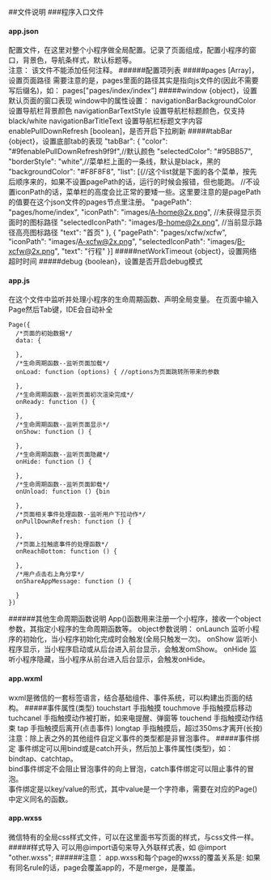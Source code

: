 ##文件说明
###程序入口文件
#### app.json
配置文件，在这里对整个小程序做全局配置。记录了页面组成，配置小程序的窗口，背景色，导航条样式，默认标题等。  
注意： 该文件不能添加任何注释。
######配置项列表
#####pages			[Array]，设置页面路径
	需要注意的是，pages里面的路径其实是指向js文件的(因此不需要写后缀名)，如： pages["pages/index/index"]
#####window			{object}，设置默认页面的窗口表现
	window中的属性设置：
	navigationBarBackgroundColor	设置导航栏背景颜色
	navigationBarTextStyle			设置导航栏标题颜色，仅支持black/white
	navigationBarTitleText			设置导航栏标题文字内容	
	enablePullDownRefresh			[boolean]，是否开启下拉刷新
#####tabBar			{object}，设置底部tab的表现
	"tabBar": {
		"color": "#9fenablePullDownRefresh9f9f",//默认颜色
		"selectedColor": "#95BB57",
		"borderStyle": "white",//菜单栏上面的一条线，默认是black，黑的
		"backgroundColor": "#F8F8F8",
		"list": [{//这个list就是下面的各个菜单，按先后顺序来的，如果不设置pagePath的话，运行的时候会报错，但也能跑。
		//不设置iconPath的话，菜单栏的高度会比正常的要矮一些。这里要注意的是pagePath的值要在这个json文件的pages节点里注册。
		  "pagePath": "pages/home/index",
		  "iconPath": "images/A-home@2x.png",	//未获得显示页面时的图标路径
		  "selectedIconPath": "images/B-home@2x.png",	//当前显示路径高亮图标路径
		  "text": "首页"
		}, {
		  "pagePath": "pages/xcfw/xcfw",
		  "iconPath": "images/A-xcfw@2x.png",
		  "selectedIconPath": "images/B-xcfw@2x.png",
		  "text": "行程"
		}]
#####netWorkTimeout	{object}，设置网络超时时间
#####debug			{boolean}，设置是否开启debug模式

#### app.js
在这个文件中监听并处理小程序的生命周期函数、声明全局变量。
在页面中输入Page然后Tab键，IDE会自动补全

	Page({
	  /*页面的初始数据*/
	  data: {
	    
	  },
	  /*生命周期函数--监听页面加载*/
	  onLoad: function (options) { //options为页面跳转所带来的参数
	    
	  },
	  /*生命周期函数--监听页面初次渲染完成*/
	  onReady: function () {
	    
	  },
	  /*生命周期函数--监听页面显示*/
	  onShow: function () {
	    
	  },
	  /*生命周期函数--监听页面隐藏*/
	  onHide: function () {
	    
	  },
	  /*生命周期函数--监听页面卸载*/
	  onUnload: function () {bin
	    
	  },
	  /*页面相关事件处理函数--监听用户下拉动作*/
	  onPullDownRefresh: function () {
	    
	  },
	  /*页面上拉触底事件的处理函数*/
	  onReachBottom: function () {
	    
	  },
	  /*用户点击右上角分享*/
	  onShareAppMessage: function () {
	    
	  }
	})
######其他生命周期函数说明 
	App()函数用来注册一个小程序，接收一个object参数，其指定小程序的生命周期函数等。 
	object参数说明：
		onLaunch	监听小程序的初始化，当小程序初始化完成时会触发(全局只触发一次)。
		onShow		监听小程序显示，当小程序启动或从后台进入前台显示，会触发omShow。
		onHide	    监听小程序隐藏，当小程序从前台进入后台显示，会触发onHide。

#### app.wxml
wxml是微信的一套标签语言，结合基础组件、事件系统，可以构建出页面的结构。
#####事件属性(类型)
	touchstart		手指触摸
	touchmove		手指触摸后移动
	tuchcanel		手指触摸动作被打断，如来电提醒、弹窗等
	touchend		手指触摸动作结束
	tap				手指触摸后离开(点击事件)
	longtap			手指触摸后，超过350ms才离开(长按)		
注意：除上表之外的其他组件自定义事件的类型都是非冒泡事件。
#####事件绑定
事件绑定可以用bind或是catch开头，然后加上事件属性(类型)，如：bindtap、catchtap。  
bind事件绑定不会阻止冒泡事件的向上冒泡，catch事件绑定可以阻止事件的冒泡。  
事件绑定是以key/value的形式，其中value是一个字符串，需要在对应的Page()中定义同名的函数。	

#### app.wxss
微信特有的全局css样式文件，可以在这里面书写页面的样式，与css文件一样。 
#####样式导入
可以用@import语句来导入外联样式表，如 @import "other.wxss";
######注意：
app.wxss和每个page的wxss的覆盖关系是: 如果有同名rule的话，page会覆盖app的，不是merge，是覆盖。




